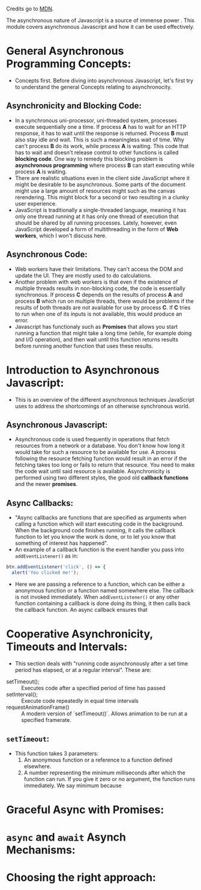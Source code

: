 Credits go to [MDN](https://developer.mozilla.org/en-US/docs/Learn/JavaScript/Asynchronous).

The asynchronous nature of Javascript is a source of immense power . This module covers asynchronous Javascript and how it can be used effectively.

# General Asynchronous Programming Concepts:
- Concepts first. Before diving into asynchronous Javascript, let's first try to understand the general Concepts relating to asynchronocity.

## Asynchronicity and Blocking Code:
- In a synchronous uni-processor, uni-threaded system, processes execute sequentially one a time. If process **A** has to wait for an HTTP response, it has to wait until the response is returned. Process **B** must also stay idle and wait. This is such a meaningless wait of time. Why can't process **B** do its work, while process **A** is waiting. This code that has to wait and doesn't release control to other functions is called **blocking code**. One way to remedy this blocking problem is **asynchronous programming** where process **B** can start executing while process **A** is waiting.
- There are realistic situations even in the client side JavaScript where it might be desirable to be asynchronous. Some parts of the document might use a large amount of resources might such as the canvas rerendering. This might block for a second or two resulting in a clunky user experience.
- JavaScript is traditionally a single-threaded language, meaning it has only one thread running at it has only one thread of execution that should be shared by all running processes. Lately, however, even JavaScript developed a form of multithreading in the form of **Web workers**, which I won't discuss here.

## Asynchronous Code:
- Web workers have their limitations. They can't access the DOM and update the UI. They are mostly used to do calculations. 
- Another problem with web workers is that even if the existence of multiple threads results in non-blocking code, the code is essentially synchronous. If process **C** depends on the results of process **A** and process **B** which run on multiple threads, there would be problems if the results of both threads are not available for use by process **C**. If **C** tries to run when one of its inputs is not available, this would produce an error.
- Javascript has functionaly such as **Promises** that allows you start running a function that might take a long time (while, for example doing and I/O operation), and then wait until this function returns results before running another function that uses these results.

# Introduction to Asynchronous Javascript:
- This is an overview of the different asynchronous techniques JavaScript uses to address the shortcomings of an otherwise synchronous world.

## Asynchronous Javascript:
- Asynchronous code is used frequently in operations that fetch resources from a network or a database. You don't know how long it would take for such a resource to be available for use. A process following the resource fetching function would result in an error if the fetching takes too long or fails to return that resource. You need to make the code wait until said resource is available. Asynchronicity is performed using two different styles, the good old **callback functions** and the newer **promises**.

## Async Callbacks:
- "Async callbacks are functions that are specified as arguments when calling a function which will start executing code in the background. When the background code finishes running, it calls the callback function to let you know the work is done, or to let you know that something of interest has happened".
- An example of a callback function is the event handler you pass into `addEventListener()` as in:
```javascript
btn.addEventListener('click', () => {
  alert('You clicked me!');
```
- Here we are passing a reference to a function, which can be either a anonymous function or a function named somewhere else. The callback is not invoked immediately. When `addEventListener()` or any other function containing a callback is done doing its thing, it then calls back the callback function. An async callback ensures that 


# Cooperative Asynchronicity, Timeouts and Intervals:
- This section deals with "running code asynchronously after a set time period has elapsed, or at a regular interval". These are:
<dl>
	<dt>setTimeout();</dt>
	<dd>Executes code after a specified period of time has passed</dd>
	<dt>setInterval();</dt>
	<dd>Execute code repeatedly in equal time intervals</dd>
	<dt>requestAnimationFrame()</dt>
	<dd>A modern version of `setTimeout()`. Allows animation to be run at a specified framerate.</dd>
</dl>

## `setTimeout`:
- This function takes 3 parameters:
	1. An anonymous function or a reference to a function defined elsewhere.
	2. A number representing the minimum milliseconds after which the function can run. If you give it zero or no argument, the function runs immediately. We say minimum because  

# Graceful Async with Promises:
# `async` and `await` Asynch Mechanisms:
# Choosing the right approach: